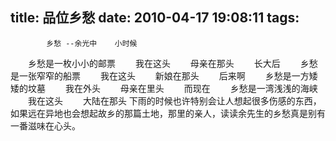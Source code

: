 title: 品位乡愁
date: 2010-04-17 19:08:11
tags: 
---


						
		    乡愁 --余光中    小时候 
　　乡愁是一枚小小的邮票 
　　我在这头 
　　母亲在那头 
　　长大后
　　乡愁是一张窄窄的船票 
　　我在这头 
　　新娘在那头 
　　后来啊
　　乡愁是一方矮矮的坟墓 
　　我在外头 
　　母亲在里头 
　　而现在 
　　乡愁是一湾浅浅的海峡 
　　我在这头 
　　大陆在那头 下雨的时候也许特别会让人想起很多伤感的东西，如果远在异地也会想起故乡的那篇土地，那里的亲人，读读余先生的乡愁真是别有一番滋味在心头。

		
		
		
		
		                                   